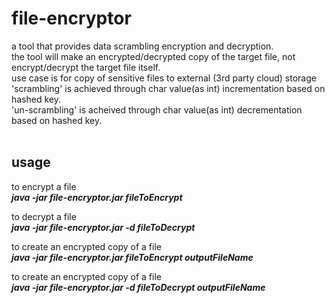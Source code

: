 <h1> file-encryptor </h1>

<p>
a tool that provides data scrambling encryption and decryption.<br>
the tool will make an encrypted/decrypted copy of the target file, not encrypt/decrypt the target file itself.<br>
use case is for copy of sensitive files to external (3rd party cloud) storage<br>
'scrambling' is achieved through char value(as int) incrementation based on hashed key.<br>
'un-scrambling' is acheived through char value(as int) decrementation based on hashed key.<br><br>
</p>

<h2>usage</h2>

<p>
to encrypt a file<br>
<i><b>java -jar file-encryptor.jar fileToEncrypt</b></i>
</p>

<p>
to decrypt a file<br>
<i><b>java -jar file-encryptor.jar -d fileToDecrypt</b></i>
</p>

<p>
to create an encrypted copy of a file<br>
<i><b>java -jar file-encryptor.jar fileToEncrypt outputFileName</b></i>
</p>

<p>
to create an encrypted copy of a file<br>
<i><b>java -jar file-encryptor.jar -d fileToDecrypt outputFileName</b></i>
</p>
